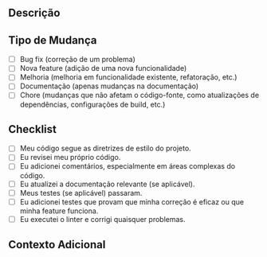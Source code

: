 ## Descrição

<!-- Descreva as mudanças propostas neste Pull Request. Seja claro e conciso. -->

## Tipo de Mudança

<!-- Marque com um 'x' entre os colchetes o tipo de mudança que este PR introduz. -->

- [ ] Bug fix (correção de um problema)
- [ ] Nova feature (adição de uma nova funcionalidade)
- [ ] Melhoria (melhoria em funcionalidade existente, refatoração, etc.)
- [ ] Documentação (apenas mudanças na documentação)
- [ ] Chore (mudanças que não afetam o código-fonte, como atualizações de dependências, configurações de build, etc.)

## Checklist

<!-- Certifique-se de que todos os itens abaixo foram concluídos antes de solicitar a revisão. -->

- [ ] Meu código segue as diretrizes de estilo do projeto.
- [ ] Eu revisei meu próprio código.
- [ ] Eu adicionei comentários, especialmente em áreas complexas do código.
- [ ] Eu atualizei a documentação relevante (se aplicável).
- [ ] Meus testes (se aplicável) passaram.
- [ ] Eu adicionei testes que provam que minha correção é eficaz ou que minha feature funciona.
- [ ] Eu executei o linter e corrigi quaisquer problemas.

## Contexto Adicional

<!-- Adicione qualquer outro contexto ou capturas de tela/vídeos que possam ajudar na revisão. -->
